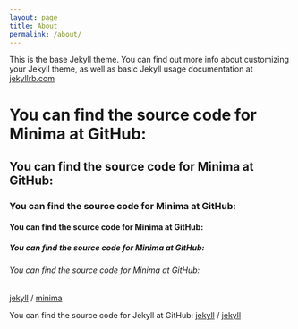 ```yaml
---
layout: page
title: About
permalink: /about/
---
```


This is the base Jekyll theme. You can find out more info about customizing your Jekyll theme, as well as basic Jekyll usage documentation at [jekyllrb.com](https://jekyllrb.com/)

# You can find the source code for Minima at GitHub:  
## You can find the source code for Minima at GitHub:  
### You can find the source code for Minima at GitHub:  
#### You can find the source code for Minima at GitHub:  
##### You can find the source code for Minima at GitHub:  
###### You can find the source code for Minima at GitHub:  
[jekyll][jekyll-organization] /
[minima](https://github.com/jekyll/minima)

You can find the source code for Jekyll at GitHub:
[jekyll][jekyll-organization] /
[jekyll](https://github.com/jekyll/jekyll)


[jekyll-organization]: https://github.com/jekyll
